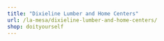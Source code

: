 ```yaml
---
title: "Dixieline Lumber and Home Centers"
url: /la-mesa/dixieline-lumber-and-home-centers/
shop: doityourself
---
```

